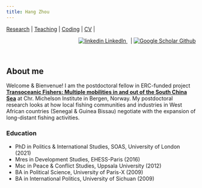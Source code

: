 ```yaml
---
title: Hang Zhou
---
```




<div class="topnav">
  <a href="Research">Research</a>
   <span class="separator">  |  </span>
  <a href="Teaching">Teaching</a>
   <span class="separator">  |  </span>
  <a href="Coding">Coding</a>
   <span class="separator">  |  </span>
  <a href="CV">CV</a>
     <span class="separator">  |  </span>
  
<p style="text-align:right;">
  <a href="https://uk.linkedin.com/in/hang-zhou-skylight" rel="nofollow noreferrer">
    <img src="https://i.stack.imgur.com/gVE0j.png" alt="linkedin"> LinkedIn
  </a> &nbsp; 
   <span class="separator">  |  </span>
  <a href="https://scholar.google.com/citations?user=otpUDCkAAAAJ&hl=en]" rel="nofollow noreferrer">
    <img src="https://i.stack.imgur.com/tskMh.png" alt="Google Scholar"> Github
  </a>
  </p>
  
  </div>

<br>

## About me

Welcome & Bienvenue! I am the postdoctoral fellow in ERC-funded project **[Transoceanic Fishers: Multiple mobilities in and out of the South China Sea](https://www.cmi.no/projects/2195-transoceanic-fishers-multiple-mobilities-in-and-out-of-the-south-china-sea)** at Chr. Michelson Institute in Bergen, Norway. My postdoctoral research looks at how local fishing communities and industries in West African countries (Senegal & Guinea Bissau) negotiate with the expansion of long-distant fishing activities. 


### Education
  * PhD in Politics & International Studies, SOAS, University of London (2021)
  * Mres in Development Studies, EHESS-Paris (2016)
  * Msc in Peace & Conflict Studies, Uppsala University (2012)
  * BA in Political Science, University of Paris-X (2009)
  * BA in International Politics, University of Sichuan (2009)
  




